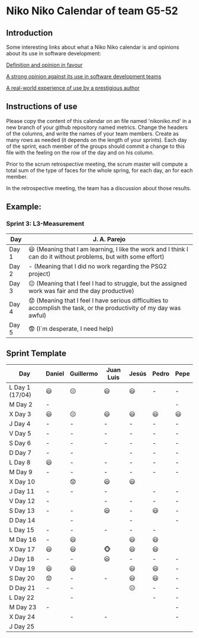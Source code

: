 # Niko Niko Calendar of team G5-52
## Introduction
Some interesting links about what a Niko Niko calendar is and opinions about its use in software development:

[Definition and opinion in favour](https://blog.teammood.com/2018/07/24/evaluating-your-teams-health-with-the-niko-niko-calendar.html?utm_source=google&utm_medium=cpc&utm_campaign=blog-niko-niko&utm_content=niko-niko&utm_term=niko%20niko%20calendar&gclid=Cj0KCQjwsYb0BRCOARIsAHbLPhGYfc7zpSwEDx8KE3VjlsTyy1M1F8O8lxyOPWQTpjf71RjXeD5rgWsaAmEhEALw_wcB)

[A strong opinion against its use in software development teams](https://www.tinypulse.com/blog/sk-niko-niko-calendar-workplace-morale)

[A real-world experience of use by a prestigious author](https://www.javiergarzas.com/2015/05/calendarios-niko-niko.html)
## Instructions of use
Please copy the content of this calendar on an file named 'nikoniko.md' in a new branch of your github repository named metrics.
Change the headers of the columns, and write the names of your team members.
Create as many rows as needed (it depends on the length of your sprints).
Each day of the sprint, each member of the groups should commit a change to this file with the feeling on the row of the day and on his column. 

Prior to the scrum retrospective meeting, the scrum master will compute a total sum of the type of faces for the whole spring, for each day, an for each member.

In the retrospective meeting, the team has a discussion about those results.

## Example:

### Sprint 3: L3-Measurement 

| Day           | J. A. Parejo  |
| ------------- | ------------- |
| Day 1         |    :smiley: (Meaning that I am learning, I like the work and I think I can do it without problems, but with some effort) |
| Day 2         |    - (Meaning that I did no work regarding the PSG2 project)           |
| Day 3         |    :neutral_face:  (Meaning that I feel I had to struggle, but the assigned work was fair and the day productive)          |:fearful:
| Day 4         |    :worried: (Meaning that I feel I have serious difficulties to accomplish the task, or the productivity of my day was awful)           |
| Day 5         |    :fearful:   (I´m desperate, I need help)        |


## Sprint Template

| Day             | Daniel         | Guillermo       | Juan Luis      | Jesús          | Pedro          | Pepe              |
| -------------   | -------------  | ------------    | -------------  | -------------  | -------------  | -------------     |
| L Day 1 (17/04) |    :smiley:    |       😐        |   :smiley:   |    :smiley:    |         -       |       -         |
| M Day 2        |      -         |                |                 |                 |                |        -        |
| X Day 3        |  :smiley:      |       😐          |   :smiley:     |      :smiley:  |     :smiley:     |    :smiley:    |
| J Day 4         |      -         |      -         |       -         |       -         |       -         |        -        |
| V Day 5         |       -        |       -        |       -         |       -         |        -        |        -        |
| S Day 6         |        -       |       -       |        -        |       -         |         -        |        -        |
| D Day 7         |        -       |       -        |                |       -         |         -        |        -        |
| L Day 8         |     :smiley:   |       -        |       -         |       -         |        -         |       -         |
| M Day 9         |      -         |       -        |      -        |       -         |        -         |       -         |
| X Day 10         |                |       😟      |  :smiley:     |     :smiley: |                  |                 |
| J Day 11        |      -         |       -        |  -            |                 |        -         |       -         |
| V Day 12        |      -         |                |     -        |        -        |        -         |       -         |
| S Day 13        |     -          |       -        |  :smiley:      |        -        |    :smiley:      |       -         |
| D Day 14        |                |       -        |               |        -       |                   |        -         |
| L Day 15        |      -         |       -        |   -            |       -        |          -        |                 |
| M Day 16        |      -         |       😃       |                 |   :smiley:     |    :smiley:       |                |
| X Day 17        |     :smiley:   |      😃        | :monkey_face:   |     :smiley:  |   :smiley:      |                |
| J Day 18        |      -         |      -         |    :smiley:     |       -        |    -             |       -         |
| V Day 19        |     :smiley:   |       😃        |                 |   :smiley:    |     :smiley:     |       -         |
| S Day 20        |     :worried:  |       -        |      -          |    :smiley:    |     :smiley:    |        -        |
| D Day 21        |      -         |       -        |                 |          😐     |        -        |          -      |
| L Day 22        |                |       -        |                |                 |         -       |       -         |
| M Day 23        |      -         |                |                 |                 |                |        -        |    
| X Day 24        |                |        -       |       -         |                |                |        -        |
| J Day 25        |                |                |                 |                |                 |                 |

